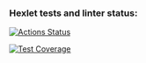 ### Hexlet tests and linter status:
[![Actions Status](https://github.com/Skaletti/frontend-project-44/actions/workflows/hexlet-check.yml/badge.svg)](https://github.com/Skaletti/frontend-project-44/actions)

[![Test Coverage](https://api.codeclimate.com/v1/badges/c3fa47b1cf5cb75a35bc/test_coverage)](https://codeclimate.com/github/Skaletti/frontend-project-44/test_coverage)
